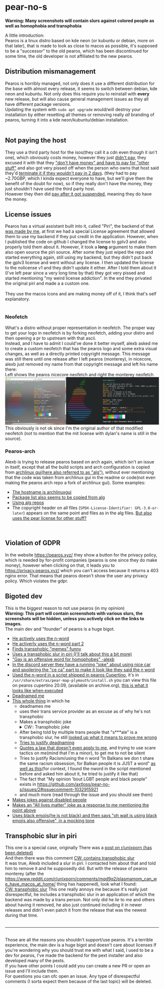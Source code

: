 # pear-no-s
**Warning: Many screenshots will contain slurs against colored people as well as homophobia and transphobia**

A little introduction: <br>
Pearos is a linux distro based on kde neon (or kubuntu or debian, more on that later), that is made to look as close to macos as possible, it's supposed to be a "successor" to the old pearos, which has been discontinued for some time, the old developer is not affiliated to the new pearos.

## Distribution mismanagement
Pearos is horribly managed, not only does it use a different distribution for the base with almost every release, it seems to switch between debian, kde neon and kubuntu. Not only does this require you to reinstall with **every** new release, but will also cause general management issues as they all have different package versions. <br>
Updating the system with `sudo apt upgrade` would/will destroy your installation by either resetting all themes or removing really _all_ branding of pearos, turning it into a kde neon/kubuntu/debian installation. <br>
<br>
## Not paying the host
They use a third party host for the isos(they call it a cdn even though it isn't one), which obviously costs money, however they just [didn't pay](https://github.com/axtloss/pear-no-s/blob/main/images/wontpay.png), they excused it with that they ["don't have money" and have to pay for "other stuff"](https://github.com/axtloss/pear-no-s/blob/main/images/donthavethemoney.png) and also got very pissed off when the person who owns that host said they'd [terminate it if they wouldn't pay in 2 days](https://github.com/axtloss/pear-no-s/blob/main/images/paidotherhost.png). (they had to pay ~2.70GBP, which I kinda expect everyone to have, but we'll give them the benefit of the doubt for now), so if they really don't have the money, they just shouldn't have used the third party host.<br>
However they then did [pay after it got suspended](https://github.com/axtloss/pear-no-s/blob/main/images/paidotherhost.png), meaning they do have the money.
## License issues
Pearos has a virtual assistant built into it, called "Piri", the backend of that [was made by me](https://github.com/axtloss/vAssistant), at first we had a special License agreement that allowed them to use my backend if they put credit in the application. However, when I published the code on github I changed the license to gplv3 and also properly told them about it. However, it took a **long** argument to make them also open source the piri source. After some they just wiped the repo and started everything again, still using my backend, but they didn't put back the gplv3 license and went without any license. I then updated the license to the nolicense v1 and they didn't update it either. After I told them about it (I've left pear since a very long time by that) they got very pissed and started mentioning "my weird license addiction". In the end they privated the original piri and made a a custom one.<br>
<br>
They use the macos icons and are making money off of it, I think that's self explanatory.<br>
<br>
### Neofetch
What's a distro without proper representation in neofetch. The proper way to get your logo in neofetch is by forking neofetch, adding your distro and then opening a pr to upstream with that ascii. <br>
Instead, and I have to admit I could've done it better myself, alexb asked me to create a custom neofetch that has the pearos logo and some extra visual changes, as well as a directly printed copyright message. This message was still there until one release after I left pearos (monterey), in nicecore, alexb just removed my name from that copyright message and left his name there: <br>
Left shows the pearos nicecore neofetch and right the monterey neofetch
![Left shows the pearos nicecore neofetch and right the monterey neofetch](https://github.com/axtloss/pear-no-s/blob/main/images/neofetch.png?raw=true)
This obviously is not ok since I'm the original author of that modified neofetch (not to mention that the mit license with dylan's name is still in the source).
<br>
### Pearos-arch
Alexb is trying to release pearos based on arch again, which isn't an issue in itself, except that all the build scripts and arch configuration is copied from [archlinux gui(here also referred to as "alg")](https://github.com/arch-linux-gui), without ever mentioning that the code was taken from archlinux gui in the readme or code(not even making the pearos arch repo a fork of archlinux gui). Some examples:
- [The hostname is archlinuxgui](https://github.com/axtloss/pear-no-s/blob/main/images/pearos-arch-copied/alg-hostname.jpg)
- [Package list also seems to be copied from alg](https://github.com/axtloss/pear-no-s/blob/main/images/pearos-arch-copied/alg-packages.png)
- [Using alg repos](https://github.com/axtloss/pear-no-s/blob/main/images/pearos-arch-copied/alg-repos.png)
- The copyright header on all files (`SPDX-License-Identifier: GPL-3.0-or-later`) appears on the same point and files as in the alg files. [But also uses the pear license for other stuff?]()
<br>

## Violation of GDPR
In the website https://pearos.xyz/ they show a button for the privacy policy, which is needed by for-profit companies (pearos is one since they do make money), however when clicking on that, it leads you to https://privacy.pearos.xyz/ which you can't access because it returns a 403 nginx error. That means that pearos doesn't show the user any privacy policy. Which violates the gdpr.
<br>

## Bigoted dev
This is the biggest reason to not use pearos (in my opinion)<br>
**Warning: This part will contain screenshots with various slurs, the screenshots will be hidden, unless you actively click on the links to images.**<br>
The main dev and "founder" of pearos is a huge bigot.<br>
- [He actively uses the n-word](https://github.com/axtloss/pear-no-s/blob/main/images/n-words/Use%20of%20n-word.png)
- [He activerly uses the n-word part 2](https://github.com/axtloss/pear-no-s/blob/main/images/n-words/Use%20of%20nword.png)
- [Finds transphobic "memes" funny](https://github.com/axtloss/pear-no-s/blob/main/images/transphobic_meme.png)
- [Uses a transphobic slur in piri (I'll talk about this a bit more)](https://github.com/axtloss/pear-no-s/blob/main/images/trans-slur.png)
- ["Gay is an offensive word for homophobes" -alexb](https://github.com/axtloss/pear-no-s/blob/main/images/gay%20is%20offensive%20for%20homophobes.png)
- [In the discord server they have a running "joke" about using nice car and spoilering the "ce ca" part to make it look like they said the n word](https://github.com/axtloss/pear-no-s/blob/main/images/nicecar.png)
- [Used the n-word in a script shipped in pearos Cupertino](https://github.com/axtloss/pear-no-s/blob/main/images/n-words/nword-in-script.png), it's in `/usr/share/extras/pear-map-plymouth/install.sh` you can view this file on pearos cupertino 20.09, (available on archive.org), [this is what it looks like when executed](https://github.com/axtloss/pear-no-s/blob/main/images/n-words/n-word-in-script-executed.png)
- [Deadnamed me](https://github.com/axtloss/pear-no-s/blob/main/images/deadnaming.png)
- [This whole thing](https://github.com/axtloss/pear-no-s/issues/2) in which he
  - deadnames me
  - uses their trans service provider as an excuse as of why he's not transphobic
  - Makes a transphobic joke <details> <summary> CW:: Transphobic joke </summary> "Why did you assume my gender? (that question is with humouristic purposes, I go by hell/boy. Jk again, I go as he/him. For real" </details>
  - After being told by multiple trans people that "s\*\*\*ale" is a transphobic slur, he still [looked up what it means to prove me wrong](https://github.com/axtloss/pear-no-s/issues/2#issuecomment-1032974828)
  - [Tries to justify deadnaming](https://github.com/axtloss/pear-no-s/issues/2#issuecomment-1032977894)
  - [Quotes a law that doesn't even apply to me](https://github.com/axtloss/pear-no-s/issues/2#issuecomment-1033466894), and trying to use scare tactics on me(mind that I'm a minor), to get me to not be silent
  - Tries to justify Racism/using the n word "In Balkans we don t share the same racism obsession, for Balkan people it is JUST a word" [as well as this](https://github.com/axtloss/pear-no-s/blob/main/images/n-words/justifynword.jpg)(for context, I found the nword in the script mentioned before and asked him about it, he tried to justify it like that)
  - The fact that "My opinion 'bout LGBT people and black people" exists in https://github.com/axtloss/pear-no-s/issues/2#issuecomment-1032915921
  - and much more (read through the issue and you should see them)
- [Makes jokes against disabled people](https://github.com/axtloss/pear-no-s/blob/main/images/jokeagainstdownsindrome.png)
- [Makes an "All lives matter" joke as a response to me mentioning the point above](https://github.com/axtloss/pear-no-s/blob/main/images/windowmanagerlivesmatter.jpg)
- [Uses black emojis(he is not black) and then says "oh wait is using black emojis also offensive", in a mocking tone](https://github.com/axtloss/pear-no-s/blob/main/images/blackemojis.jpg)

## Transphobic slur in piri 
This one is a special case, originally There was a [post on r/unixporn (has been deleted)](https://www.reddit.com/r/unixporn/comments/mqd9q2/plasmamom_can_we_have_macos_at_home/) <br>
And then there was this comment [CW: contains transphobic slur](https://www.reddit.com/r/unixporn/comments/mqd9q2/comment/gufyq5b/?utm_source=share&utm_medium=web2x&context=3) <br>
It was true, Alexb included a slur in piri. I contacted him about that and told him to remove it and he supposedly did. But with the release of pearos monterey (after the https://www.reddit.com/r/unixporn/comments/mqd9q2/plasmamom_can_we_have_macos_at_home/ thing has happened), look what I found: <br>
[CW: transphobic slur](https://github.com/axtloss/pear-no-s/blob/main/images/trans-slur.png)
This one really annoys me because it's really just disrespectful, he includes a transphobic slur in an application of which the backend was made by a trans person. Not only did he _lie_ to me and others about having it removed, he also just continued including it in newer releases and didn't even patch it from the release that was the newest during that time. <br>
<br>
___
<br>
Those are all the reasons you shouldn't support/use pearos. It's a terrible experience, the main dev is a huge bigot and doesn't care about licenses
If you're wondering why you should trust me with what I said, I used to be a dev for pearos, I've made the backend for the pext installer and also developed many of the pexts. <br>
If you have other points I could add you can create a new PR or open an issue and I'll include them. <br>
For questions you can ofc open an issue. Any type of disrespectful comments (I sorta expect them because of the last topic) will be deleted. 
